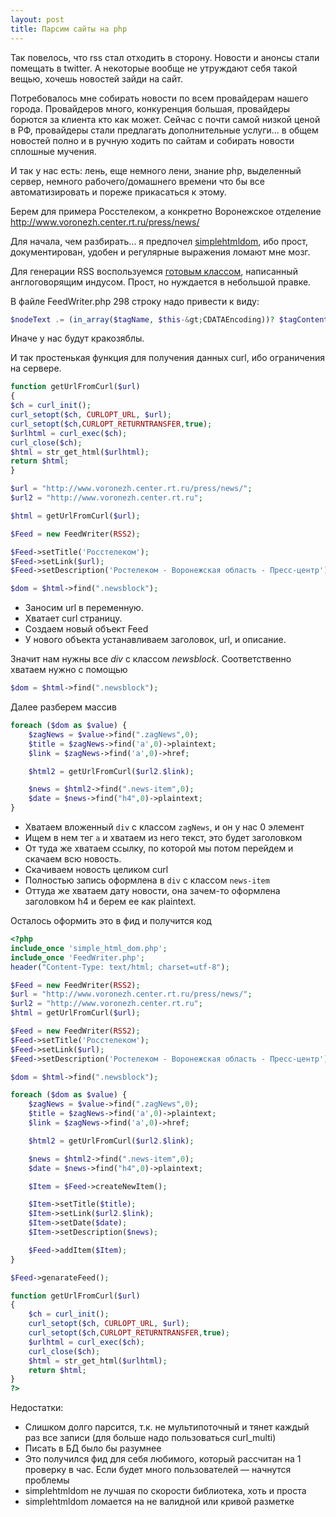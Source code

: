 ```yaml
---
layout: post
title: Парсим сайты на php
---
```


Так повелось, что rss стал отходить в сторону. Новости и анонсы стали помещать в twitter. А некоторые вообще не утруждают себя такой вещью, хочешь новостей зайди на сайт.

Потребовалось мне собирать новости по всем провайдерам нашего города. Провайдеров много, конкуренция большая, провайдеры борются за клиента кто как может. Сейчас с почти самой низкой ценой в РФ, провайдеры стали предлагать дополнительные услуги... в общем новостей полно и в ручную ходить по сайтам и собирать новости сплошные мучения.

И так у нас есть: лень, еще немного лени, знание php, выделенный сервер, немного рабочего/домашнего времени что бы все автоматизировать и пореже прикасаться к этому.

Берем для примера Росстелеком, а конкретно Воронежское отделение http://www.voronezh.center.rt.ru/press/news/

Для начала, чем разбирать… я предпочел [simplehtmldom](http://simplehtmldom.sourceforge.net/), ибо прост, документирован, удобен и регулярные выражения ломают мне мозг.

Для генерации RSS воспользуемся [готовым классом](http://www.phpclasses.org/package/4427-PHP-Generate-feeds-in-RSS-1-0-2-0-an-Atom-formats.html), написанный англоговорящим индусом. Прост, но нуждается в небольшой правке.

В файле FeedWriter.php 298 строку надо привести к виду:

```php
$nodeText .= (in_array($tagName, $this-&gt;CDATAEncoding))? $tagContent :htmlentities($tagContent, ENT_QUOTES, 'UTF-8');
```

Иначе у нас будут кракозяблы.

И так простенькая функция для получения данных curl, ибо ограничения на сервере.

```php
function getUrlFromCurl($url)
{
$ch = curl_init();
curl_setopt($ch, CURLOPT_URL, $url);
curl_setopt($ch,CURLOPT_RETURNTRANSFER,true);
$urlhtml = curl_exec($ch);
curl_close($ch);
$html = str_get_html($urlhtml);
return $html;
}

$url = "http://www.voronezh.center.rt.ru/press/news/";
$url2 = "http://www.voronezh.center.rt.ru";

$html = getUrlFromCurl($url);

$Feed = new FeedWriter(RSS2);

$Feed->setTitle('Росстелеком');
$Feed->setLink($url);
$Feed->setDescription('Ростелеком - Воронежская область - Пресс-центр');

$dom = $html->find(".newsblock");
```

* Заносим url в переменную.
* Хватает curl страницу.
* Создаем новый объект Feed
* У нового объекта устанавливаем заголовок, url, и описание.

Значит нам нужны все *div* с классом *newsblock*. Соответственно хватаем нужно с помощью

```php
$dom = $html->find(".newsblock");
```

Далее разберем массив

```php
foreach ($dom as $value) {
    $zagNews = $value->find(".zagNews",0);
    $title = $zagNews->find('a',0)->plaintext;
    $link = $zagNews->find('a',0)->href;

    $html2 = getUrlFromCurl($url2.$link);

    $news = $html2->find(".news-item",0);
    $date = $news->find("h4",0)->plaintext;
}
```

* Хватаем вложенный `div` с классом `zagNews`, и он у нас 0 элемент
* Ищем в нем тег `a` и хватаем из него текст, это будет заголовком
* От туда же хватаем ссылку, по которой мы потом перейдем и скачаем всю новость.
* Скачиваем новость целиком curl
* Полностью запись оформлена в `div` с классом `news-item`
* Оттуда же хватаем дату новости, она зачем-то оформлена заголовком h4 и берем ее как plaintext.

Осталось оформить это в фид и получится код

```php
<?php
include_once 'simple_html_dom.php';
include_once 'FeedWriter.php';
header("Content-Type: text/html; charset=utf-8");

$Feed = new FeedWriter(RSS2);
$url = "http://www.voronezh.center.rt.ru/press/news/";
$url2 = "http://www.voronezh.center.rt.ru";
$html = getUrlFromCurl($url);

$Feed = new FeedWriter(RSS2);
$Feed->setTitle('Росстелеком');
$Feed->setLink($url);
$Feed->setDescription('Ростелеком - Воронежская область - Пресс-центр');</code>

$dom = $html->find(".newsblock");

foreach ($dom as $value) {
    $zagNews = $value->find(".zagNews",0);
    $title = $zagNews->find('a',0)->plaintext;
    $link = $zagNews->find('a',0)->href;

    $html2 = getUrlFromCurl($url2.$link);

    $news = $html2->find(".news-item",0);
    $date = $news->find("h4",0)->plaintext;

    $Item = $Feed->createNewItem();

    $Item->setTitle($title);
    $Item->setLink($url2.$link);
    $Item->setDate($date);
    $Item->setDescription($news);

    $Feed->addItem($Item);
}

$Feed->genarateFeed();

function getUrlFromCurl($url)
{
    $ch = curl_init();
    curl_setopt($ch, CURLOPT_URL, $url);
    curl_setopt($ch,CURLOPT_RETURNTRANSFER,true);
    $urlhtml = curl_exec($ch);
    curl_close($ch);
    $html = str_get_html($urlhtml);
    return $html;
}
?>

```

Недостатки:

* Слишком долго парсится, т.к. не мультипоточный и тянет каждый раз все записи (для больше надо пользоваться curl_multi)
* Писать в БД было бы разумнее
* Это получился фид для себя любимого, который рассчитан на 1 проверку в час. Если будет много пользователей — начнутся проблемы
* simplehtmldom не лучшая по скорости библиотека, хоть и проста
* simplehtmldom ломается на не валидной или кривой разметке